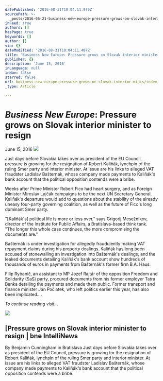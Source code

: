 ```yaml
---
datePublished: '2016-08-31T10:04:11.976Z'
sourcePath: >-
  _posts/2016-06-21-business-new-europe-pressure-grows-on-slovak-interior-minis.md
inFeed: true
authors: []
hasPage: true
keywords: []
author: []
via: {}
dateModified: '2016-08-31T10:04:11.487Z'
title: 'Business New Europe: Pressure grows on Slovak interior minister to resign'
publisher: {}
description: 'June 15, 2016'
inLanguage: null
inNav: false
starred: false
url: business-new-europe-pressure-grows-on-slovak-interior-minis/index.html
_type: Article

---
```

# _**Business New Europe**_**: Pressure grows on Slovak interior minister to resign**

June 15, 2016
![](https://the-grid-user-content.s3-us-west-2.amazonaws.com/216cf6d9-0bd0-4c5a-ad95-ff7c03d894d4.jpg)

Just days before Slovakia takes over as president of the EU Council, pressure is growing for the resignation of Robert Kaliňák, lynchpin of the ruling Smer party and interior minister. At issue are his links to alleged VAT fraudster Ladislav Bašternák, whose company made payments to Kaliňák's bank account that the political opposition contends were a bribe.

Weeks after Prime Minister Robert Fico had heart surgery, and as Foreign Minister Miroslav Lajčák campaigns to be the next UN Secretary General, Kaliňák's departure would add to questions about the stability of the already uneasy four-party governing coalition, as well as the future of Fico's long dominant Smer party.

"\[Kaliňák's\] political life is more or less over," says Grigorij Mesežnikov, director of the Institute for Public Affairs, a Bratislava-based think tank. "The longer this whole case continues, the more compromising the documents are."

Bašternák is under investigation for allegedly fraudulently making VAT repayment claims during his property dealings. Kaliňák has long been accused of stonewalling an investigation into Bašternák's dealings, and the leaked documents detailing Kaliňák's bank account show hundreds of thousands of euros in payments from Bašternák's former firm B.A. Haus.

Filip Rybanič, an assistant to MP Jozef Rajtár of the opposition Freedom and Solidarity (SaS) party, procured documents from his former employer Tatra Banka detailing the payments and made them public. Former transport and finance minister Ján Počiatek, who left politics earlier this year, has also been implicated....

_To continue reading visit..._

<article style=""><img src="https://imgflo.herokuapp.com/graph/2b2431f8e7ba7b0/aa6871c276d600d1747c8d9fa0e10874/noop.jpg?input=http%3A%2F%2Fd2l2idrff2c2gb.cloudfront.net%2Fstyles%2F16_9_desktop%2Fs3%2Farticleimages%2FRobert_Kalin%25CC%258Ca%25CC%2581k_2010.jpg" /><h1>[Pressure grows on Slovak interior minister to resign | bne IntelliNews</h1><p>By Benjamin Cunningham in Bratislava Just days before Slovakia takes over as president of the EU Council, pressure is growing for the resignation of Robert Kaliňák, lynchpin of the ruling Smer party and interior minister. At issue are his links to alleged VAT fraudster Ladislav Bašternák, whose company made payments to Kaliňák's bank account that the political opposition contends were a bribe.</p></article>